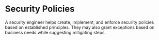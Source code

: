 # Security Policies

A security engineer helps create, implement, and enforce security policies based on established principles. They may also grant exceptions based on business needs while suggesting mitigating steps.

